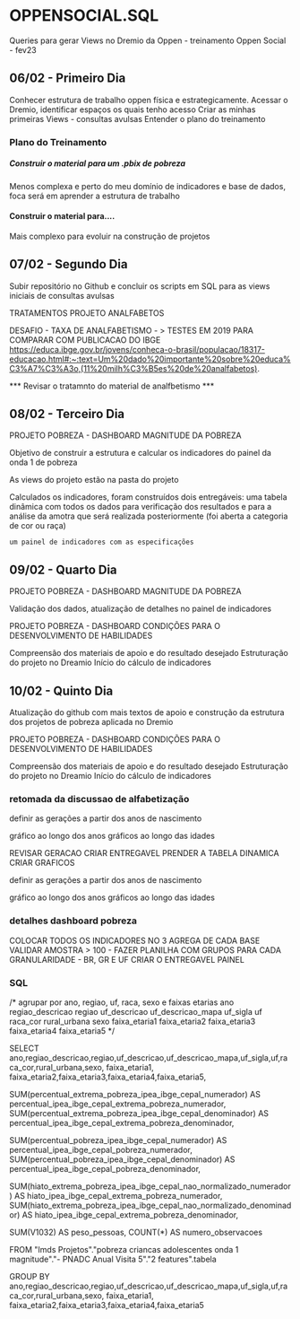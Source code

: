 # OPPENSOCIAL.SQL
Queries para gerar Views no Dremio da Oppen - treinamento Oppen Social - fev23


## 06/02 - Primeiro Dia
Conhecer estrutura de trabalho oppen física e estrategicamente.
Acessar o Dremio, identificar espaços os quais tenho acesso
Criar as minhas primeiras Views - consultas avulsas
Entender o plano do treinamento

### Plano do Treinamento

##### Construir o material para um .pbix de pobreza 
Menos complexa e perto do meu domínio de indicadores e base de dados, foca será em aprender a estrutura de trabalho

#### Construir o material para....
Mais complexo para evoluir na construção de projetos


## 07/02 - Segundo Dia
Subir repositório no Github e concluir os scripts em SQL para as views iniciais de consultas avulsas 

TRATAMENTOS PROJETO ANALFABETOS

DESAFIO - TAXA DE ANALFABETISMO - > 
TESTES EM 2019 PARA COMPARAR COM PUBLICACAO DO IBGE
https://educa.ibge.gov.br/jovens/conheca-o-brasil/populacao/18317-educacao.html#:~:text=Um%20dado%20importante%20sobre%20educa%C3%A7%C3%A3o,(11%20milh%C3%B5es%20de%20analfabetos).

*** Revisar o tratamnto do material de analfbetismo ***

## 08/02 - Terceiro Dia

PROJETO POBREZA - DASHBOARD MAGNITUDE DA POBREZA

Objetivo de construir a estrutura e calcular os indicadores do painel da onda 1 de pobreza

As views do projeto estão na pasta do projeto

Calculados os indicadores, foram construídos dois entregáveis:
    uma tabela dinâmica com todos os dados para verificação dos resultados e para a análise da amotra que será realizada posteriormente
    (foi aberta a categoria de cor ou raça)

    um painel de indicadores com as especificações


## 09/02 - Quarto Dia

PROJETO POBREZA - DASHBOARD MAGNITUDE DA POBREZA

Validação dos dados, atualização de detalhes no painel de indicadores

PROJETO POBREZA - DASHBOARD CONDIÇÕES PARA O DESENVOLVIMENTO DE HABILIDADES

Compreensão dos materiais de apoio e do resultado desejado
Estruturação do projeto no Dreamio
Início do cálculo de indicadores


## 10/02 - Quinto Dia

Atualização do github com mais textos de apoio e construção da estrutura dos projetos de pobreza aplicada no Dremio

PROJETO POBREZA - DASHBOARD CONDIÇÕES PARA O DESENVOLVIMENTO DE HABILIDADES

Compreensão dos materiais de apoio e do resultado desejado
Estruturação do projeto no Dreamio
Início do cálculo de indicadores









### retomada da discussao de alfabetização

definir as gerações a partir dos anos de nascimento

gráfico ao longo dos anos 
gráficos ao longo das idades


REVISAR GERACAO
CRIAR ENTREGAVEL
PRENDER A TABELA DINAMICA
CRIAR GRAFICOS

definir as gerações a partir dos anos de nascimento

gráfico ao longo dos anos 
gráficos ao longo das idades


### detalhes dashboard pobreza

COLOCAR TODOS OS INDICADORES NO 3 AGREGA DE CADA BASE
VALIDAR AMOSTRA > 100 - FAZER PLANILHA COM GRUPOS PARA CADA GRANULARIDADE - BR, GR E UF
CRIAR O ENTREGAVEL PAINEL



### SQL

/*
agrupar por ano, regiao, uf, raca, sexo e faixas etarias 
ano	regiao_descricao	regiao	uf_descricao	uf_descricao_mapa	uf_sigla	uf	raca_cor	rural_urbana	sexo	faixa_etaria1	faixa_etaria2	faixa_etaria3	faixa_etaria4	faixa_etaria5
*/

SELECT 
ano,regiao_descricao,regiao,uf_descricao,uf_descricao_mapa,uf_sigla,uf,raca_cor,rural_urbana,sexo,
faixa_etaria1, faixa_etaria2,faixa_etaria3,faixa_etaria4,faixa_etaria5,

SUM(percentual_extrema_pobreza_ipea_ibge_cepal_numerador) AS percentual_ipea_ibge_cepal_extrema_pobreza_numerador,
SUM(percentual_extrema_pobreza_ipea_ibge_cepal_denominador) AS percentual_ipea_ibge_cepal_extrema_pobreza_denominador,

SUM(percentual_pobreza_ipea_ibge_cepal_numerador) AS percentual_ipea_ibge_cepal_pobreza_numerador,
SUM(percentual_pobreza_ipea_ibge_cepal_denominador) AS percentual_ipea_ibge_cepal_pobreza_denominador,

SUM(hiato_extrema_pobreza_ipea_ibge_cepal_nao_normalizado_numerador) AS hiato_ipea_ibge_cepal_extrema_pobreza_numerador,
SUM(hiato_extrema_pobreza_ipea_ibge_cepal_nao_normalizado_denominador) AS hiato_ipea_ibge_cepal_extrema_pobreza_denominador,

SUM(V1032) AS peso_pessoas,
COUNT(*) AS numero_observacoes

FROM "Imds Projetos"."pobreza criancas adolescentes onda 1 magnitude"."- PNADC Anual Visita 5"."2 features".tabela

GROUP BY 
ano,regiao_descricao,regiao,uf_descricao,uf_descricao_mapa,uf_sigla,uf,raca_cor,rural_urbana,sexo,
faixa_etaria1, faixa_etaria2,faixa_etaria3,faixa_etaria4,faixa_etaria5


